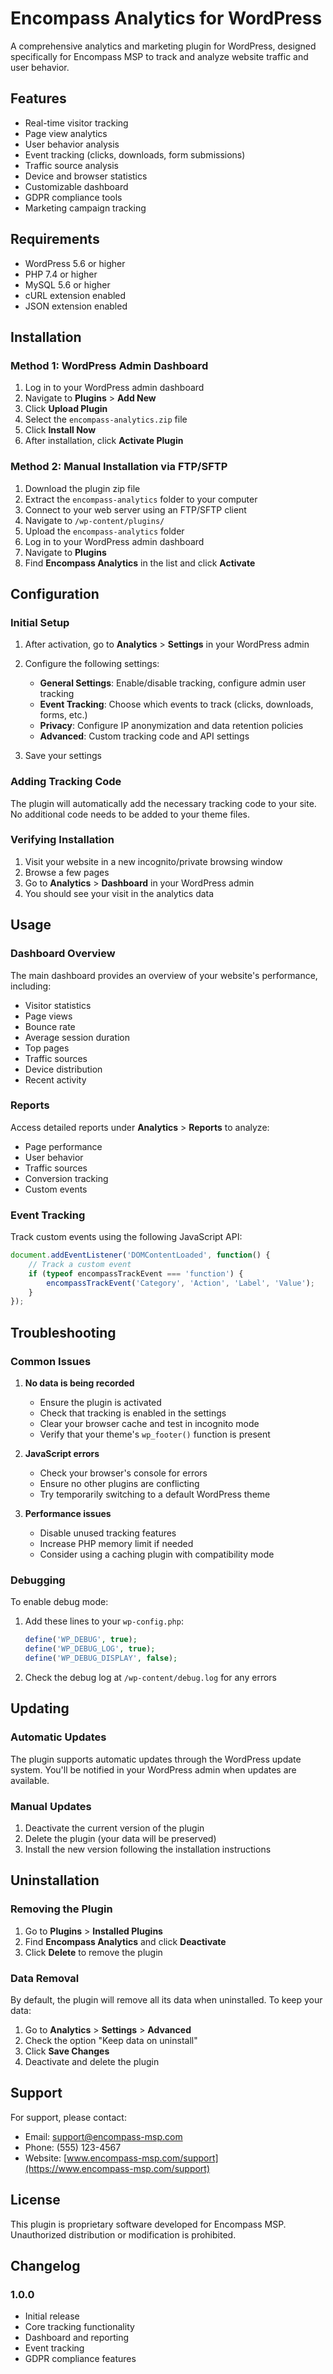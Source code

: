 # Encompass Analytics for WordPress

A comprehensive analytics and marketing plugin for WordPress, designed specifically for Encompass MSP to track and analyze website traffic and user behavior.

## Features

- Real-time visitor tracking
- Page view analytics
- User behavior analysis
- Event tracking (clicks, downloads, form submissions)
- Traffic source analysis
- Device and browser statistics
- Customizable dashboard
- GDPR compliance tools
- Marketing campaign tracking

## Requirements

- WordPress 5.6 or higher
- PHP 7.4 or higher
- MySQL 5.6 or higher
- cURL extension enabled
- JSON extension enabled

## Installation

### Method 1: WordPress Admin Dashboard

1. Log in to your WordPress admin dashboard
2. Navigate to **Plugins** > **Add New**
3. Click **Upload Plugin**
4. Select the `encompass-analytics.zip` file
5. Click **Install Now**
6. After installation, click **Activate Plugin**

### Method 2: Manual Installation via FTP/SFTP

1. Download the plugin zip file
2. Extract the `encompass-analytics` folder to your computer
3. Connect to your web server using an FTP/SFTP client
4. Navigate to `/wp-content/plugins/`
5. Upload the `encompass-analytics` folder
6. Log in to your WordPress admin dashboard
7. Navigate to **Plugins**
8. Find **Encompass Analytics** in the list and click **Activate**

## Configuration

### Initial Setup

1. After activation, go to **Analytics** > **Settings** in your WordPress admin
2. Configure the following settings:
   - **General Settings**: Enable/disable tracking, configure admin user tracking
   - **Event Tracking**: Choose which events to track (clicks, downloads, forms, etc.)
   - **Privacy**: Configure IP anonymization and data retention policies
   - **Advanced**: Custom tracking code and API settings

3. Save your settings

### Adding Tracking Code

The plugin will automatically add the necessary tracking code to your site. No additional code needs to be added to your theme files.

### Verifying Installation

1. Visit your website in a new incognito/private browsing window
2. Browse a few pages
3. Go to **Analytics** > **Dashboard** in your WordPress admin
4. You should see your visit in the analytics data

## Usage

### Dashboard Overview

The main dashboard provides an overview of your website's performance, including:

- Visitor statistics
- Page views
- Bounce rate
- Average session duration
- Top pages
- Traffic sources
- Device distribution
- Recent activity

### Reports

Access detailed reports under **Analytics** > **Reports** to analyze:

- Page performance
- User behavior
- Traffic sources
- Conversion tracking
- Custom events

### Event Tracking

Track custom events using the following JavaScript API:

```javascript
document.addEventListener('DOMContentLoaded', function() {
    // Track a custom event
    if (typeof encompassTrackEvent === 'function') {
        encompassTrackEvent('Category', 'Action', 'Label', 'Value');
    }
});
```

## Troubleshooting

### Common Issues

1. **No data is being recorded**
   - Ensure the plugin is activated
   - Check that tracking is enabled in the settings
   - Clear your browser cache and test in incognito mode
   - Verify that your theme's `wp_footer()` function is present

2. **JavaScript errors**
   - Check your browser's console for errors
   - Ensure no other plugins are conflicting
   - Try temporarily switching to a default WordPress theme

3. **Performance issues**
   - Disable unused tracking features
   - Increase PHP memory limit if needed
   - Consider using a caching plugin with compatibility mode

### Debugging

To enable debug mode:

1. Add these lines to your `wp-config.php`:
   ```php
   define('WP_DEBUG', true);
   define('WP_DEBUG_LOG', true);
   define('WP_DEBUG_DISPLAY', false);
   ```

2. Check the debug log at `/wp-content/debug.log` for any errors

## Updating

### Automatic Updates

The plugin supports automatic updates through the WordPress update system. You'll be notified in your WordPress admin when updates are available.

### Manual Updates

1. Deactivate the current version of the plugin
2. Delete the plugin (your data will be preserved)
3. Install the new version following the installation instructions

## Uninstallation

### Removing the Plugin

1. Go to **Plugins** > **Installed Plugins**
2. Find **Encompass Analytics** and click **Deactivate**
3. Click **Delete** to remove the plugin

### Data Removal

By default, the plugin will remove all its data when uninstalled. To keep your data:

1. Go to **Analytics** > **Settings** > **Advanced**
2. Check the option "Keep data on uninstall"
3. Click **Save Changes**
4. Deactivate and delete the plugin

## Support

For support, please contact:
- Email: support@encompass-msp.com
- Phone: (555) 123-4567
- Website: [www.encompass-msp.com/support](https://www.encompass-msp.com/support)

## License

This plugin is proprietary software developed for Encompass MSP. Unauthorized distribution or modification is prohibited.

## Changelog

### 1.0.0
- Initial release
- Core tracking functionality
- Dashboard and reporting
- Event tracking
- GDPR compliance features

